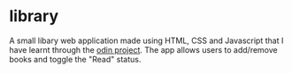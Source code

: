 # library
A small libary web application made using HTML, CSS and Javascript that I have learnt through the [odin project](https://www.theodinproject.com/lessons/node-path-javascript-library). The app allows users to add/remove books and toggle the "Read" status.

